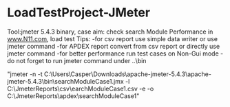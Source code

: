# LoadTestProject-JMeter
 Tool:jmeter 5.4.3 binary,
 case aim: check search Module Performance in www.N11.com, load test
Tips: 
 -for csv report use simple data writer or use jmeter command 
 -for APDEX  report convert from csv report or directly use jmeter command
 -for better performance run test cases on Non-Gui mode
 -do not forget to run jmeter command under ..\bin 

"jmeter -n -t C:\Users\Casper\Downloads\apache-jmeter-5.4.3\apache-jmeter-5.4.3\bin\searchModuleCase1.jmx -l C:\JmeterReports\csv\earchModuleCase1.csv -e -o C:\JmeterReports\apdex\searchModuleCase1"
 
